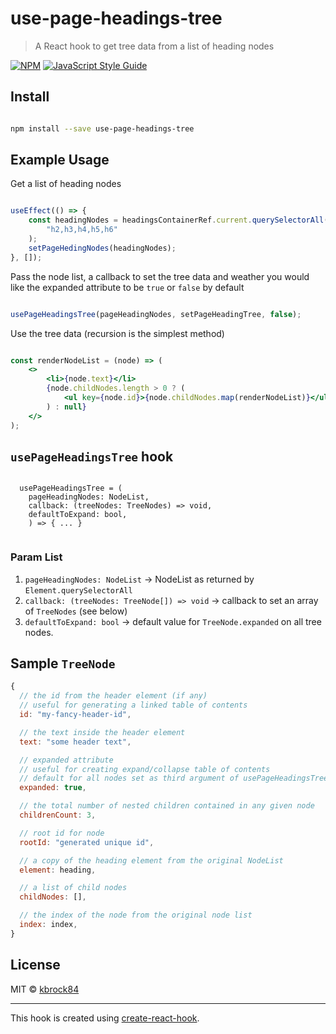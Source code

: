 # use-page-headings-tree

> A React hook to get tree data from a list of heading nodes

[![NPM](https://img.shields.io/npm/v/use-page-headings-tree.svg)](https://www.npmjs.com/package/use-page-headings-tree) [![JavaScript Style Guide](https://img.shields.io/badge/code_style-standard-brightgreen.svg)](https://standardjs.com)


## Install

```bash

npm install --save use-page-headings-tree

```

## Example Usage


Get a list of heading nodes


```jsx

useEffect(() => {
	const headingNodes = headingsContainerRef.current.querySelectorAll(
		"h2,h3,h4,h5,h6"
	);
	setPageHedingNodes(headingNodes);
}, []);

```


Pass the node list, a callback to set the tree data and weather you would like the expanded attribute to be `true` or `false` by default


```jsx

usePageHeadingsTree(pageHeadingNodes, setPageHeadingTree, false);

```


Use the tree data (recursion is the simplest method)

```jsx

const renderNodeList = (node) => (
	<>
		<li>{node.text}</li>
		{node.childNodes.length > 0 ? (
			<ul key={node.id}>{node.childNodes.map(renderNodeList)}</ul>
		) : null}
	</>
);

```


## `usePageHeadingsTree` hook


```tsx

  usePageHeadingsTree = (
    pageHeadingNodes: NodeList,
    callback: (treeNodes: TreeNodes) => void,
    defaultToExpand: bool,
    ) => { ... }
		
```


### Param List

1.  `pageHeadingNodes: NodeList` -> NodeList as returned by `Element.querySelectorAll`
2.  `callback: (treeNodes: TreeNode[]) => void` -> callback to set an array of `TreeNodes` (see below)
3.  `defaultToExpand: bool` -> default value for `TreeNode.expanded` on all tree nodes.




## Sample `TreeNode`

```jsx
{
  // the id from the header element (if any)
  // useful for generating a linked table of contents
  id: "my-fancy-header-id",

  // the text inside the header element
  text: "some header text",

  // expanded attribute
  // useful for creating expand/collapse table of contents
  // default for all nodes set as third argument of usePageHeadingsTree
  expanded: true,

  // the total number of nested children contained in any given node
  childrenCount: 3,

  // root id for node
  rootId: "generated unique id",

  // a copy of the heading element from the original NodeList
  element: heading,

  // a list of child nodes
  childNodes: [],

  // the index of the node from the original node list
  index: index,
}

```




## License

MIT © [kbrock84](https://github.com/@kbrock84)

---

This hook is created using [create-react-hook](https://github.com/hermanya/create-react-hook).
